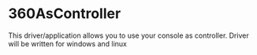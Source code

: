 # 360AsController
This driver/application allows you to use your console as controller. Driver will be written for windows and linux
